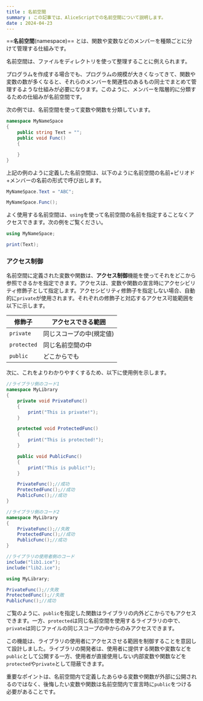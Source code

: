 ```yaml
---
title : 名前空間
summary : この記事では、AliceScriptでの名前空間について説明します。
date : 2024-04-23
---
```


==**名前空間**(namespace)== とは、関数や変数などのメンバーを種類ごとに分けて管理する仕組みです。

名前空間は、ファイルをディレクトリを使って整理することに例えられます。

プログラムを作成する場合でも、プログラムの規模が大きくなってきて、関数や変数の数が多くなると、それらのメンバーを関連性のあるもの同士でまとめて管理するような仕組みが必要になります。このように、メンバーを階層的に分類するための仕組みが名前空間です。

次の例では、名前空間を使って変数や関数を分類しています。

```cs title="AliceScript"
namespace MyNameSpace
{
    public string Text = "";
    public void Func()
    {

    }
}
```

上記の例のように定義した名前空間は、以下のように名前空間の名前+ピリオド+メンバーの名前の形式で呼び出します。

```cs title="AliceScript"
MyNameSpace.Text = "ABC";

MyNameSpace.Func();
```

よく使用する名前空間は、`using`を使って名前空間の名前を指定することなくアクセスできます。次の例をご覧ください。

```cs
using MyNameSpace;

print(Text);
```

### アクセス制御
名前空間に定義された変数や関数は、**アクセス制御**機能を使ってそれをどこから参照できるかを指定できます。アクセスは、変数や関数の宣言時にアクセシビリティ修飾子として指定します。アクセシビリティ修飾子を指定しない場合、自動的に`private`が使用されます。それぞれの修飾子と対応するアクセス可能範囲を以下に示します。

修飾子|アクセスできる範囲
-----|---------------
`private`|同じスコープの中(規定値)
`protected`|同じ名前空間の中
`public`|どこからでも

次に、これをよりわかりやすくするため、以下に使用例を示します。

```cs title="AliceScript-lib1.ice"
//ライブラリ側のコード1
namespace MyLibrary
{
    private void PrivateFunc()
    {
        print("This is private!");
    }

    protected void ProtectedFunc()
    {
        print("This is protected!");
    }

    public void PublicFunc()
    {
        print("This is public!");
    }

    PrivateFunc();//成功
    ProtectedFunc();//成功
    PublicFunc();//成功
}
```

```cs title="AliceScript-lib2.ice"
//ライブラリ側のコード2
namespace MyLibrary
{
    PrivateFunc();//失敗
    ProtectedFunc();//成功
    PublicFunc();//成功
}
```

```cs title="AliceScript-main.ice"
//ライブラリの使用者側のコード
include("lib1.ice");
include("lib2.ice");

using MyLibrary;

PrivateFunc();//失敗
ProtectedFunc();//失敗
PublicFunc();//成功
```

ご覧のように、`public`を指定した関数はライブラリの内外どこからでもアクセスできます。一方、`protected`は同じ名前空間を使用するライブラリの中で、`private`は同じファイルの同じスコープの中からのみアクセスできます。

この機能は、ライブラリの使用者にアクセスさせる範囲を制御することを意図して設計しました。ライブラリの開発者は、使用者に提供する関数や変数などを`public`として公開する一方、使用者が直接使用しない内部変数や関数などを`protected`や`private`として隠蔽できます。

重要なポイントは、名前空間内で定義したあらゆる変数や関数が外部に公開されるのではなく、後悔したい変数や関数は名前空間内で宣言時に`public`をつける必要があることです。
